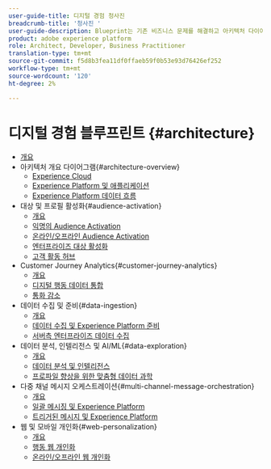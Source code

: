 ```yaml
---
user-guide-title: 디지털 경험 청사진
breadcrumb-title: '청사진 '
user-guide-description: Blueprint는 기존 비즈니스 문제를 해결하고 아키텍처 다이어그램, 기술 고려 사항 및 관련 문서 링크를 포함하는 반복 가능한 구현입니다.
product: adobe experience platform
role: Architect, Developer, Business Practitioner
translation-type: tm+mt
source-git-commit: f5d8b3fea11df0ffaeb59f0b53e93d76426ef252
workflow-type: tm+mt
source-wordcount: '120'
ht-degree: 2%

---
```


# 디지털 경험 블루프린트 {#architecture}

+ [개요](/help/blueprints/overview.md)
+ 아키텍처 개요 다이어그램{#architecture-overview}
   + [Experience Cloud](/help/blueprints/experience-platform/experience-cloud.md)
   + [Experience Platform 및 애플리케이션](/help/blueprints/experience-platform/platform-applications.md)
   + [Experience Platform 데이터 흐름](/help/blueprints/experience-platform/platform-data-flow.md)
+ 대상 및 프로필 활성화{#audience-activation}
   + [개요](/help/blueprints/audience-activation/overview.md)
   + [익명의 Audience Activation](/help/blueprints/audience-activation/anonymous.md)
   + [온라인/오프라인 Audience Activation](/help/blueprints/audience-activation/online-offline.md)
   + [엔터프라이즈 대상 활성화](/help/blueprints/audience-activation/enterprise-destinations.md)
   + [고객 활동 허브](/help/blueprints/audience-activation/customer-activity.md)
+ Customer Journey Analytics{#customer-journey-analytics}
   + [개요](/help/blueprints/customer-journey-analytics/overview.md)
   + [디지털 행동 데이터 통합](/help/blueprints/customer-journey-analytics/digital-behavioral-data-consolidation.md)
   + [통화 감소](/help/blueprints/customer-journey-analytics/call-deflect.md)
+ 데이터 수집 및 준비{#data-ingestion}
   + [개요](/help/blueprints/data-ingestion/overview.md)
   + [데이터 수집 및 Experience Platform 준비](/help/blueprints/data-ingestion/ingestion.md)
   + [서버측 엔터프라이즈 데이터 수집](/help/blueprints/data-ingestion/server-side-collection.md)
+ 데이터 분석, 인텔리전스 및 AI/ML{#data-exploration}
   + [개요](/help/blueprints/data-insights/overview.md)
   + [데이터 분석 및 인텔리전스](/help/blueprints/data-insights/analysis.md)
   + [프로파일 향상을 위한 맞춤형 데이터 과학](/help/blueprints/data-insights/data-science.md)
+ 다중 채널 메시지 오케스트레이션{#multi-channel-message-orchestration}
   + [개요](/help/blueprints/multi-channel-message-orchestration/overview.md)
   + [일괄 메시징 및 Experience Platform](/help/blueprints/multi-channel-message-orchestration/batch-messaging.md)
   + [트리거된 메시지 및 Experience Platform](/help/blueprints/multi-channel-message-orchestration/triggered-messaging.md)
+ 웹 및 모바일 개인화{#web-personalization}
   + [개요](/help/blueprints/web-personalization/overview.md)
   + [행동 웹 개인화](/help/blueprints/web-personalization/behavioral.md)
   + [온라인/오프라인 웹 개인화](/help/blueprints/web-personalization/online-offline.md)

